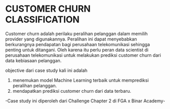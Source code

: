 # CUSTOMER CHURN CLASSIFICATION
Customer churn adalah perilaku peralihan pelanggan dalam memilih provider yang digunakannya.
Peralihan ini dapat menyebabkan berkurangnya pendapatan bagi perusahaan telekomunikasi sehingga penting untuk ditangani. 
Oleh karena itu perlu peran data scientist di perusahaan telekomunikasi untuk melakukan prediksi customer churn dari data kebiasaan pelanggan.

objective dari case study kali ini adalah
1. menemukan model Machine Learning terbaik untuk memprediksi peralihan pelanggan.
2. mendapatkan prediksi customer churn dari data terbaru.

-Case study ini diperoleh dari Challenge Chapter 2 di FGA x Binar Academy-
